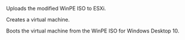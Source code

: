Uploads the modified WinPE ISO to ESXi.

Creates a virtual machine.

Boots the virtual machine from the WinPE ISO for Windows Desktop 10.